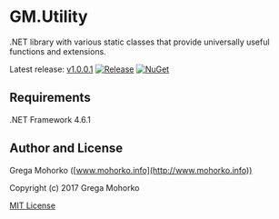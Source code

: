 # GM.Utility
.NET library with various static classes that provide universally useful functions and extensions.

Latest release: [v1.0.0.1](https://github.com/GregaMohorko/GM.Utility/releases/latest)
[![Release](https://img.shields.io/github/release/GregaMohorko/GM.Utility.svg?style=flat-square)](https://github.com/GregaMohorko/GM.Utility/releases/latest)
[![NuGet](https://img.shields.io/nuget/v/GM.Utility.svg?style=flat-square)](https://www.nuget.org/packages/GM.Utility)

## Requirements
.NET Framework 4.6.1

## Author and License
Grega Mohorko ([www.mohorko.info](http://www.mohorko.info))

Copyright (c) 2017 Grega Mohorko

[MIT License](./LICENSE)

